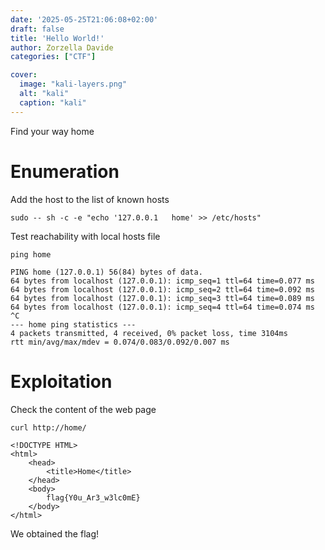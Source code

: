 ```yaml
---
date: '2025-05-25T21:06:08+02:00'
draft: false
title: 'Hello World!'
author: Zorzella Davide
categories: ["CTF"]

cover:
  image: "kali-layers.png"
  alt: "kali"
  caption: "kali"
---
```


Find your way home

# Enumeration

Add the host to the list of known hosts

```
sudo -- sh -c -e "echo '127.0.0.1   home' >> /etc/hosts"
```

Test reachability with local hosts file

```
ping home
```

```
PING home (127.0.0.1) 56(84) bytes of data.
64 bytes from localhost (127.0.0.1): icmp_seq=1 ttl=64 time=0.077 ms
64 bytes from localhost (127.0.0.1): icmp_seq=2 ttl=64 time=0.092 ms
64 bytes from localhost (127.0.0.1): icmp_seq=3 ttl=64 time=0.089 ms
64 bytes from localhost (127.0.0.1): icmp_seq=4 ttl=64 time=0.074 ms
^C
--- home ping statistics ---
4 packets transmitted, 4 received, 0% packet loss, time 3104ms
rtt min/avg/max/mdev = 0.074/0.083/0.092/0.007 ms
```

# Exploitation

Check the content of the web page

```
curl http://home/
```

```
<!DOCTYPE HTML>
<html>
    <head>
        <title>Home</title>
    </head>
    <body>
        flag{Y0u_Ar3_w3lc0mE}
    </body>
</html>
```

We obtained the flag!